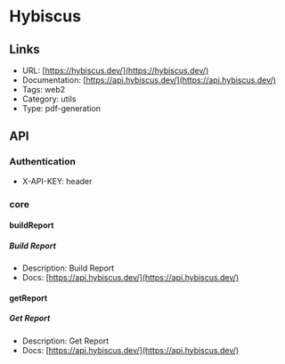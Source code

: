 # Hybiscus

## Links

* URL: [https://hybiscus.dev/](https://hybiscus.dev/)
* Documentation: [https://api.hybiscus.dev/](https://api.hybiscus.dev/)
* Tags: web2
* Category: utils
* Type: pdf-generation

## API

### Authentication

* X-API-KEY: header

### core

#### buildReport

##### Build Report

* Description: Build Report
* Docs: [https://api.hybiscus.dev/](https://api.hybiscus.dev/)

#### getReport

##### Get Report

* Description: Get Report
* Docs: [https://api.hybiscus.dev/](https://api.hybiscus.dev/)
